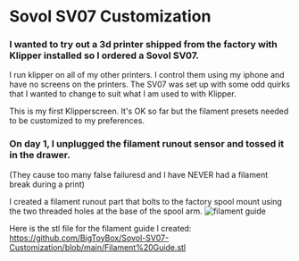 # Sovol SV07 Customization

### I wanted to try out a 3d printer shipped from the factory with Klipper installed so I ordered a Sovol SV07.

I run klipper on all of my other printers. I control them using my iphone and have no screens on the printers. The SV07 was set up with some odd quirks that I wanted to change to suit what I am used to with Klipper. 

This is my first Klipperscreen. It's OK so far but the filament presets needed to be customized to my preferences. 



### On day 1, I unplugged the filament runout sensor and tossed it in the drawer. 
(They cause too many false failuresd and I have NEVER had a filament break during a print)

I created a filament runout part that bolts to the factory spool mount using the two threaded holes at the base of the spool arm.
![filament guide](https://github.com/BigToyBox/Sovol-SV07-Customization/assets/120577343/f5b625f5-a3cc-412a-815d-7ebed2f5ac9a)

Here is the stl file for the filament guide I created:
https://github.com/BigToyBox/Sovol-SV07-Customization/blob/main/Filament%20Guide.stl

